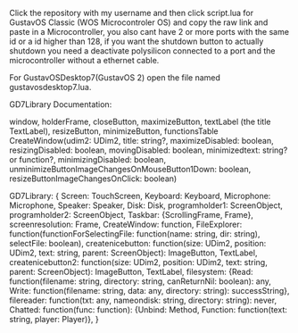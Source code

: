 

<!--
**gustavo838383883/gustavo838383883** is a ✨ _special_ ✨ repository because its `README.md` (this file) appears on your GitHub profile.

Here are some ideas to get you started:

- 🔭 I’m currently working on ...
- 🌱 I’m currently learning ...
- 👯 I’m looking to collaborate on ...
- 🤔 I’m looking for help with ...
- 💬 Ask me about ...
- 📫 How to reach me: ...
- 😄 Pronouns: ...
- ⚡ Fun fact: ...
-->

Click the repository with my username and then click script.lua for GustavOS Classic (WOS Microcontroler OS) and copy the raw link and paste in a Microcontroller, you also cant have 2 or more ports with the same id or a id higher than 128, if you want the shutdown button to actually shutdown you need a deactivate polysilicon connected to a port and the microcontroller without a ethernet cable.

For GustavOSDesktop7(GustavOS 2) open the file named gustavosdesktop7.lua.


GD7Library Documentation:

window, holderFrame, closeButton, maximizeButton, textLabel (the title TextLabel), resizeButton, minimizeButton, functionsTable CreateWindow(udim2: UDim2, title: string?, maximizeDisabled: boolean, resizingDisabled: boolean, movingDisabled: boolean, minimizedtext: string? or function?, minimizingDisabled: boolean, unminimizeButtonImageChangesOnMouseButton1Down: boolean, resizeButtonImageChangesOnClick: boolean)

GD7Library: {
	Screen: TouchScreen,
	Keyboard: Keyboard,
	Microphone: Microphone,
	Speaker: Speaker,
	Disk: Disk,
	programholder1: ScreenObject,
	programholder2: ScreenObject,
	Taskbar: {ScrollingFrame, Frame},
	screenresolution: Frame,
	CreateWindow: function,
	FileExplorer: function(functionForSelectingFile: function(name: string, dir: string), selectFile: boolean),
	createnicebutton: function(size: UDim2, position: UDim2, text: string, parent: ScreenObject): ImageButton, TextLabel,
	createnicebutton2: function(size: UDim2, position: UDim2, text: string, parent: ScreenObject): ImageButton, TextLabel,
	filesystem: {Read: function(filename: string,  directory: string, canReturnNil: boolean): any, Write: function(filename: string, data: any, directory: string): successString},
	filereader: function(txt: any, nameondisk: string, directory: string): never,
	Chatted: function(func: function): {Unbind: Method, Function: function(text: string, player: Player)},
}


